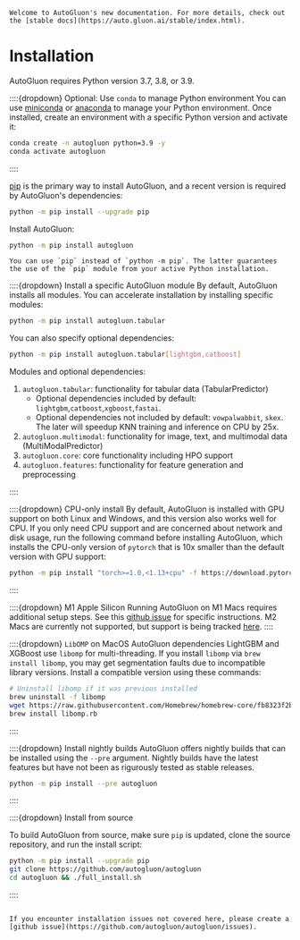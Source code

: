````{seealso}
Welcome to AutoGluon's new documentation. For more details, check out the [stable docs](https://auto.gluon.ai/stable/index.html).
````

# Installation

AutoGluon requires Python version 3.7, 3.8, or 3.9. 

::::{dropdown} Optional: Use `conda` to manage Python environment
You can use [miniconda](https://docs.conda.io/en/latest/miniconda.html) or [anaconda](https://www.anaconda.com/products/distribution) to
manage your Python environment. Once installed, create an environment with a specific Python version and activate it:

```bash
conda create -n autogluon python=3.9 -y
conda activate autogluon
```
::::

[pip](https://pip.pypa.io/en/stable/installation/) is the primary way to install AutoGluon, and a recent version is required by AutoGluon's dependencies:

```bash
python -m pip install --upgrade pip
```

Install AutoGluon:

```bash
python -m pip install autogluon
```

````{tip}
You can use `pip` instead of `python -m pip`. The latter guarantees the use of the `pip` module from your active Python installation.
````

::::{dropdown} Install a specific AutoGluon module
By default, AutoGluon installs all modules. You can accelerate installation by installing specific modules:

```bash
python -m pip install autogluon.tabular
```

You can also specify optional dependencies:

```bash
python -m pip install autogluon.tabular[lightgbm,catboost]
```

Modules and optional dependencies:

1. `autogluon.tabular`: functionality for tabular data (TabularPredictor)
   - Optional dependencies included by default: `lightgbm`,`catboost`,`xgboost`,`fastai`.
   - Optional dependencies not included by default: `vowpalwabbit`, `skex`. The later will speedup KNN training and inference on CPU by 25x.
1. `autogluon.multimodal`: functionality for image, text, and multimodal data (MultiModalPredictor)
1. `autogluon.core`: core functionality including HPO support
1. `autogluon.features`: functionality for feature generation and preprocessing

::::

::::{dropdown} CPU-only install
By default, AutoGluon is installed with GPU support on both Linux and Windows, and this version also works well for CPU. If you only need CPU support and are concerned about network and disk usage, run the following command before installing AutoGluon, which installs the CPU-only version of `pytorch` that is 10x smaller than the default version with GPU support:

```bash
python -m pip install "torch>=1.0,<1.13+cpu" -f https://download.pytorch.org/whl/cpu/torch_stable.html
```
::::

::::{dropdown} M1 Apple Silicon
Running AutoGluon on M1 Macs requires additional setup steps. See this [github issue](https://github.com/autogluon/autogluon/issues/1242#issuecomment-1285276870) for specific instructions. M2 Macs are currently not supported, but support is being tracked [here](https://github.com/autogluon/autogluon/issues/2271).
::::

::::{dropdown} `LibOMP` on MacOS
AutoGluon dependencies LightGBM and XGBoost use `libomp` for multi-threading. If you install `libomp` via `brew install libomp`, you may get segmentation faults due to incompatible library versions. Install a compatible version using these commands:

```bash
# Uninstall libomp if it was previous installed
brew uninstall -f libomp
wget https://raw.githubusercontent.com/Homebrew/homebrew-core/fb8323f2b170bd4ae97e1bac9bf3e2983af3fdb0/Formula/libomp.rb
brew install libomp.rb
```
::::

::::{dropdown} Install nightly builds
AutoGluon offers nightly builds that can be installed using the `--pre` argument. Nightly builds have the latest features but have not been as rigurously tested as stable releases.

```bash
python -m pip install --pre autogluon
```
::::


::::{dropdown} Install from source

To build AutoGluon from source, make sure `pip` is updated, clone the source repository, and run the install script:

```bash
python -m pip install --upgrade pip
git clone https://github.com/autogluon/autogluon
cd autogluon && ./full_install.sh
```

::::

````{admonition} Trouble Shooting

If you encounter installation issues not covered here, please create a [github issue](https://github.com/autogluon/autogluon/issues).